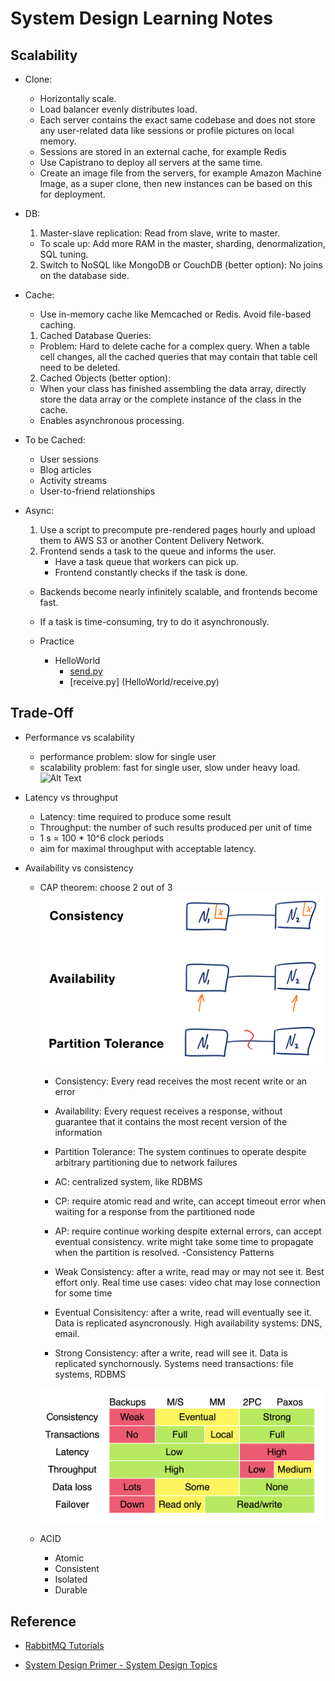 # System Design Learning Notes

## Scalability
- Clone: 
  - Horizontally scale.
  - Load balancer evenly distributes load.
  - Each server contains the exact same codebase and does not store any user-related data like sessions or profile pictures on local memory.
  - Sessions are stored in an external cache, for example Redis
  - Use Capistrano to deploy all servers at the same time.
  - Create an image file from the servers, for example Amazon Machine Image, as a super clone, then new instances can be based on this for deployment.

- DB:
  1. Master-slave replication: Read from slave, write to master.
    - To scale up: Add more RAM in the master, sharding, denormalization, SQL tuning.
  2. Switch to NoSQL like MongoDB or CouchDB (better option): No joins on the database side.

- Cache:
  - Use in-memory cache like Memcached or Redis. Avoid file-based caching.
  1. Cached Database Queries:
    - Problem: Hard to delete cache for a complex query. When a table cell changes, all the cached queries that may contain that table cell need to be deleted.
  2. Cached Objects (better option):
    - When your class has finished assembling the data array, directly store the data array or the complete instance of the class in the cache.
    - Enables asynchronous processing.

- To be Cached: 
  - User sessions
  - Blog articles
  - Activity streams
  - User-to-friend relationships

- Async:
  1. Use a script to precompute pre-rendered pages hourly and upload them to AWS S3 or another Content Delivery Network.
  2. Frontend sends a task to the queue and informs the user.
     - Have a task queue that workers can pick up.
     - Frontend constantly checks if the task is done.
  - Backends become nearly infinitely scalable, and frontends become fast.
  - If a task is time-consuming, try to do it asynchronously.
  
  - Practice
    - HelloWorld
        - [send.py](HelloWorld/send.py)
        - [receive.py] (HelloWorld/receive.py)
        
## Trade-Off
- Performance vs scalability
  - performance problem: slow for single user
  - scalability problem: fast for single user, slow under heavy load.
          ![Alt Text](https://image.slidesharecdn.com/scalabilitypatterns20100510-100512004526-phpapp02/75/scalability-availability-stability-patterns-2-2048.jpg?cb=1665169599)
- Latency vs throughput 
    - Latency: time required to produce some result
    - Throughput: the number of such results produced per unit of time
    - 1 s = 100 * 10^6 clock periods
    - aim for maximal throughput with acceptable latency.

- Availability vs consistency 
    - CAP theorem: choose 2 out of 3
            ![Alt Text](https://github.com/donnemartin/system-design-primer/blob/master/images/bgLMI2u.png)
        - Consistency: Every read receives the most recent write or an error
        - Availability: Every request receives a response, without guarantee that it contains the most recent version of the information
        - Partition Tolerance: The system continues to operate despite arbitrary partitioning due to network failures
        
        - AC: centralized system, like RDBMS
        - CP: require atomic read and write, can accept timeout error when waiting for a response from the partitioned node
        - AP: require continue working despite external errors, can accept eventual consistency. write might take some time to propagate when the partition is resolved.
    -Consistency Patterns
        - Weak Consistency: after a write, read may or may not see it. Best effort only. Real time use cases: video chat may lose connection for some time
        - Eventual Consisitency: after a write, read will eventually see it. Data is replicated asyncronously. High availability systems: DNS, email.
        - Strong Consistency: after a write, read will see it. Data is replicated synchornously. Systems need transactions: file systems, RDBMS
        
        ![Alt Text](https://github.com/SitongChe/SystemDesign/blob/main/Consistancy%20Pattern.png?raw=true)
        
    - ACID
        - Atomic
        - Consistent
        - Isolated
        - Durable
        

## Reference
- [RabbitMQ Tutorials](https://web.archive.org/web/20230216005331/https://www.rabbitmq.com/tutorials/tutorial-one-python.html)
    

- [System Design Primer - System Design Topics](https://github.com/donnemartin/system-design-primer#system-design-topics-start-here)
